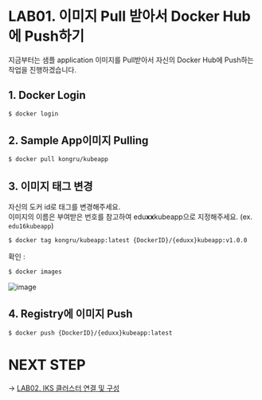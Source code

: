 # LAB01. 이미지 Pull 받아서 Docker Hub에 Push하기
지금부터는 샘플 application 이미지를 Pull받아서 자신의 Docker Hub에 Push하는 작업을 진행하겠습니다.  

## 1. Docker Login

~~~sh
$ docker login
~~~

## 2. Sample App이미지 Pulling
~~~sh
$ docker pull kongru/kubeapp
~~~

## 3. 이미지 태그 변경
자신의 도커 id로 태그를 변경해주세요.  
이미지의 이름은 부여받은 번호를 참고하여 edu**xx**kubeapp으로 지정해주세요. (ex. `edu16kubeapp`)  
~~~sh
$ docker tag kongru/kubeapp:latest {DockerID}/{eduxx}kubeapp:v1.0.0
~~~

확인 :  
~~~sh
$ docker images
~~~
![image](https://user-images.githubusercontent.com/15958325/94228843-e72da080-ff38-11ea-9b4c-86e30cd51b0d.png)  




## 4. Registry에 이미지 Push
~~~sh
$ docker push {DockerID}/{eduxx}kubeapp:latest
~~~

# NEXT STEP
-> [LAB02. IKS 클러스터 연결 및 구성](https://github.com/GRuuuuu/Container-Platform-Hands-on-Lab/blob/master/LAB02-connect-cluster.md)